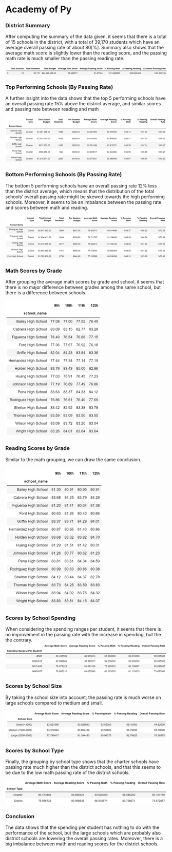 # Academy of Py

### District Summary
After computing the summary of the data given, it seems that there is a total of 15 schools in the district, with a total of 39,170 students which have an average overall passing rate of about 80[%]. Summary also shows that the average math score is slightly lower than the reading score, and the passing math rate is much smaller than the passing reading rate.

![District_summary](PyCitySchools/Images/1.District_summary_table.PNG)




### Top Performing Schools (By Passing Rate)
A further insight into the data shows that the top 5 performing schools have an overall passing rate 15% above the district average, and similar scores and passing rate between reading and math

![District_summary](PyCitySchools/Images/2.Top_performing_schools_(by_passing_rate)_table.PNG)


### Bottom Performing Schools (By Passing Rate)
The bottom 5 performing schools have an overall passing rate 12% less than the district average, which means that the distribution of the total schools' overall passing rate might be skewed towards the high performing schools. Moreover, it seems to be an imbalance between the passing rate and scores between math and reading.

![District_summary](PyCitySchools/Images/3.Bottom_performing_schools_(by_passing_rate)_table.PNG)


### Math Scores by Grade
After grouping the average math scores by grade and school, it seems that there is no major difference between grades among the same school, but there is a difference between schools.

<img src=PyCitySchools/Images/4.Math_scores_by_grade.PNG width=300> 

### Reading Scores by Grade
Similar to the math grouping, we can draw the same conclusion.

<img src=PyCitySchools/Images/5.Reading_scores_by_grade.PNG width=300 text=img1>



### Scores by School Spending
When considering the spending ranges per student, it seems that there is no improvement in the passing rate with the increase in spending, but the the contrary.
<img src=PyCitySchools/Images/7.Scores_by_school_spending.PNG >

### Scores by School Size
By taking the school size into account, the passing rate is much worse on large schools compared to medium and small.

<img src=PyCitySchools/Images/6.Scores_by_school_size.PNG >

### Scores by School Type

Finally, the grouping by school type shows that the charter schools have passing rate much higher than the district schools, and that this seems to be due to the low math passing rate of the district schools.

<img src=PyCitySchools/Images/8.Scores_by_school_type.PNG >

### Conclusion

The data shows that the spending per student has nothing to do with the performance of the school, but the large schools which are probably also district schools are lowering the overall passing rates. Moreover, there is a big imbalance between math and reading scores for the district schools.
